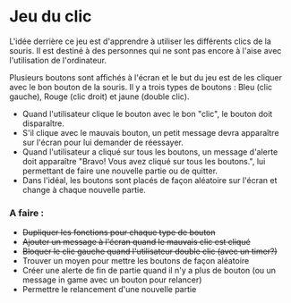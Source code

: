 # Jeu du clic

L'idée derrière ce jeu est d'apprendre à utiliser les différents clics de la souris. Il est destiné à des personnes qui ne sont pas encore à l'aise avec l'utilisation de l'ordinateur.

Plusieurs boutons sont affichés à l'écran et le but du jeu est de les cliquer avec le bon bouton de la souris. Il y a trois types de boutons : Bleu (clic gauche), Rouge (clic droit) et jaune (double clic).

- Quand l'utilisateur clique le bouton avec le bon "clic", le bouton doit disparaître.
- S'il clique avec le mauvais bouton, un petit message devra apparaître sur l'écran pour lui demander de réessayer.
- Quand l'utilisateur a cliqué sur tous les boutons, un message d'alerte doit apparaître "Bravo! Vous avez cliqué sur tous les boutons.", lui permettant de faire une nouvelle partie ou de quitter.
- Dans l'idéal, les boutons sont placés de façon aléatoire sur l'écran et change à chaque nouvelle partie.


### A faire : 

- ~~Dupliquer les fonctions pour chaque type de bouton~~
- ~~Ajouter un message à l'écran quand le mauvais clic est cliqué~~
- ~~Bloquer le clic gauche quand l'utilisateur double clic (avec un timer?)~~
- Trouver un moyen pour mettre les boutons de façon aléatoire
- Créer une alerte de fin de partie quand il n'y a plus de bouton (ou un message in game avec un bouton pour relancer)
- Permettre le relancement d'une nouvelle partie 
